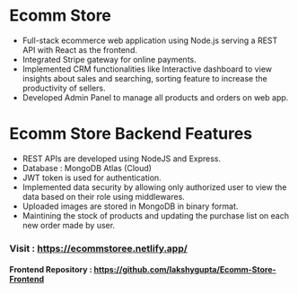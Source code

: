 # Ecomm Store
- Full-stack ecommerce web application using Node.js serving a REST API with React as the frontend.
- Integrated Stripe gateway for online payments.
- Implemented CRM functionalities like Interactive dashboard to view insights about sales and searching, sorting feature to increase the productivity of sellers.
- Developed Admin Panel to manage all products and orders on web app.

# Ecomm Store Backend Features
- REST APIs are developed using NodeJS and Express.
- Database : MongoDB Atlas (Cloud)
- JWT token is used for authentication.
- Implemented data security by allowing only authorized user to view the data based on their role using middlewares.
- Uploaded images are stored in MongoDB in binary format.
- Maintining the stock of products and updating the purchase list on each new order made by user.

### Visit : https://ecommstoree.netlify.app/
#### Frontend Repository : https://github.com/lakshygupta/Ecomm-Store-Frontend
